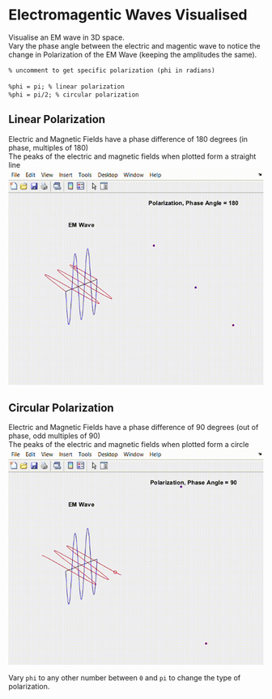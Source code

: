 # Electromagentic Waves Visualised
Visualise an EM wave in 3D space.  
Vary the phase angle between the electric and magentic wave to notice the change in Polarization of the EM Wave (keeping the amplitudes the same).  

```
% uncomment to get specific polarization (phi in radians)

%phi = pi; % linear polarization
%phi = pi/2; % circular polarization
```  

## Linear Polarization
Electric and Magnetic Fields have a phase difference of 180 degrees (in phase, multiples of 180)  
The peaks of the electric and magnetic fields when plotted form a straight line  
![Linear Polarization](https://github.com/Aadiv1999/em-wave-viz/blob/c7c4932068e3c8bd9eea76c51ba62cfe066f4a59/Linear%20Polarization.gif)

## Circular Polarization
Electric and Magnetic Fields have a phase difference of 90 degrees (out of phase, odd multiples of 90)  
The peaks of the electric and magnetic fields when plotted form a circle
![Circular Polarization](https://github.com/Aadiv1999/em-wave-viz/blob/c7c4932068e3c8bd9eea76c51ba62cfe066f4a59/Circular%20Polarization.gif)

Vary ```phi``` to any other number between ```0``` and ```pi``` to change the type of polarization. 
